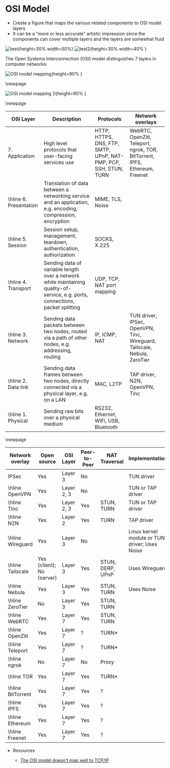 # OSI Model

* Create a figure that maps the various related components to OSI model layers
* It can be a "more or less accurate" artistic impression since the components can cover multiple layers and the layers are somewhat fluid

![test](../figures/osi-model-2.png){height=30% width=50%} ![test2](../figures/osi-model-1.png "test2"){height=30% width=40% }

The Open Systems Interconnection (OSI) model distinguishes 7 layers in computer networks:

![OSI model mapping](../figures/osi-map.excalidraw.png){height=90% }

\newpage

![OSI model mapping 2](../figures/osi-map.yed.png){height=90% }

\newpage

| OSI Layer              | Description                                                                                                                    | Protocols                                                        | Network overlays                                                            |
| ---------------------- | ------------------------------------------------------------------------------------------------------------------------------ | ---------------------------------------------------------------- | --------------------------------------------------------------------------- |
| 7. Application         | High level protocols that user-facing services use                                                                             | HTTP, HTTPS, DNS, FTP, SMTP, UPnP, NAT-PMP, PCP, SSH, STUN, TURN | WebRTC, OpenZiti, Teleport, ngrok, TOR, BitTorrent, IPFS, Ethereum, Freenet |
| \hline 6. Presentation | Translation of data between a networking service and an application, e.g. encoding, compression, encryption                    | MIME, TLS, Noise                                                 |                                                                             |
| \hline 5. Session      | Session setup, management, teardown, authentication, authorization                                                             | SOCKS, X.225                                                     |                                                                             |
| \hline 4. Transport    | Sending data of variable length over a network while maintaining quality-of-service, e.g. ports, connections, packet splitting | UDP, TCP, NAT port mapping                                       |                                                                             |
| \hline 3. Network      | Sending data packets between two nodes, routed via a path of other nodes, e.g. addressing, routing                             | IP, ICMP, NAT                                                    | TUN driver, IPSec, OpenVPN, Tinc, Wireguard, Tailscale, Nebula, ZeroTier    |
| \hline 2. Data link    | Sending data frames between two nodes, directly connected via a physical layer, e.g. on a LAN                                  | MAC, L2TP                                                        | TAP driver, N2N, OpenVPN, Tinc                                              |
| \hline 1. Physical     | Sending raw bits over a physical medium                                                                                        | RS232, Ethernet, WiFi, USB, Bluetooth                            |                                                                             |

\newpage

| Network overlay   | Open source               | OSI Layer  | Peer-to-Peer | NAT Traversal    | Implementation                                |
| ----------------- | ------------------------- | ---------- | ------------ | ---------------- | --------------------------------------------- |
| IPSec             | Yes                       | Layer 3    | No           |                  | TUN driver                                    |
| \hline OpenVPN    | Yes                       | Layer 2, 3 | No           |                  | TUN or TAP driver                             |
| \hline Tinc       | Yes                       | Layer 2, 3 | Yes          | STUN, TURN       | TUN or TAP driver                             |
| \hline N2N        | Yes                       | Layer 2    | Yes          | TURN             | TAP driver                                    |
| \hline Wireguard  | Yes                       | Layer 3    | No           |                  | Linux kernel module or TUN driver; Uses Noise |
| \hline Tailscale  | Yes (client); No (server) | Layer 3    | Yes          | STUN, DERP, UPnP | Uses Wireguard                                |
| \hline Nebula     | Yes                       | Layer 3    | Yes          | STUN, TURN       | Uses Noise                                    |
| \hline ZeroTier   | No                        | Layer 3    | Yes          | STUN, TURN       |                                               |
| \hline WebRTC     | Yes                       | Layer 7    | Yes          | STUN, TURN       |                                               |
| \hline OpenZiti   | Yes                       | Layer 7    | ?            | TURN\*           |                                               |
| \hline Teleport   | Yes                       | Layer 7    | ?            | TURN\*           |                                               |
| \hline ngrok      | No                        | Layer 7    | No           | Proxy            |                                               |
| \hline TOR        | Yes                       | Layer 7    | Yes          | TURN\*           |                                               |
| \hline BitTorrent | Yes                       | Layer 7    | Yes          | ?                |                                               |
| \hline IPFS       | Yes                       | Layer 7    | Yes          | ?                |                                               |
| \hline Ethereum   | Yes                       | Layer 7    | Yes          | ?                |                                               |
| \hline Freenet    | Yes                       | Layer 7    | Yes          | ?                |                                               |

* Resources

  * [The OSI model doesn&#39;t map well to TCP/IP](https://jvns.ca/blog/2021/05/11/what-s-the-osi-model-/)
